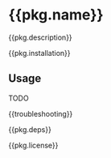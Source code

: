 # {{pkg.name}}

<!-- {{badges}} -->

{{pkg.description}}

<!-- toc -->

{{pkg.installation}}

## Usage

TODO

{{troubleshooting}}

{{pkg.deps}}

{{pkg.license}}
